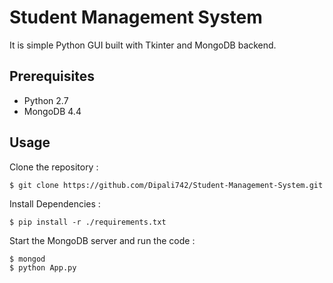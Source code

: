 # Student Management System

It is simple Python GUI built with Tkinter and MongoDB backend.

## Prerequisites
- Python 2.7
- MongoDB 4.4

## Usage
 Clone the repository :
```
$ git clone https://github.com/Dipali742/Student-Management-System.git
```
 Install Dependencies :
```
$ pip install -r ./requirements.txt
```
 Start the MongoDB server and run the code :
```
$ mongod
$ python App.py
```






